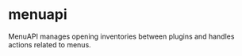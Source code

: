 # menuapi
MenuAPI manages opening inventories between plugins and handles actions related to menus.
